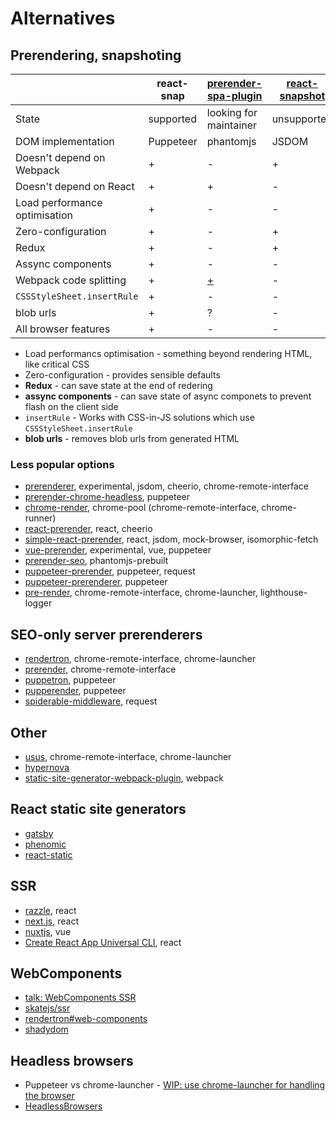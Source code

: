 # Alternatives

## Prerendering, snapshoting

|                               | react-snap | [prerender-spa-plugin][prerender-spa-plugin] | [react-snapshot][react-snapshot] | [prep][prep] | [snapshotify][snapshotify] |
|-------------------------------|------------|----------------------------------------------|----------------------------------|--------------|----------------------------|
| State                         | supported  | looking for maintainer                       | unsupported                      | unsupported  | experimental               |
| DOM implementation            | Puppeteer  | phantomjs                                    | JSDOM                            | nightmare    | Puppeteer                  |
| Doesn't depend on Webpack     | +          | -                                            | +                                | +            | +                          |
| Doesn't depend on React       | +          | +                                            | -                                | +            | -                          |
| Load performance optimisation | +          | -                                            | -                                | -            | +                          |
| Zero-configuration            | +          | -                                            | +                                | -            | +                          |
| Redux                         | +          | -                                            | +                                | -            | -                          |
| Assync components             | +          | -                                            | -                                | -            | +                          |
| Webpack code splitting        | +          | [+][code-splitting]                          | -                                | -            | +                          |
| `CSSStyleSheet.insertRule`    | +          | -                                            | -                                | -            | +                          |
| blob urls                     | +          | ?                                            | -                                | -            | -                          |
| All browser features          | +          | -                                            | -                                | ?            | +                          |

[prerender-spa-plugin]: https://github.com/chrisvfritz/prerender-spa-plugin
[react-snapshot]: https://github.com/geelen/react-snapshot
[prep]: https://github.com/graphcool/prep
[snapshotify]: https://github.com/errorception/snapshotify
[code-splitting]: https://github.com/chrisvfritz/prerender-spa-plugin#code-splitting

- Load performancs optimisation - something beyond rendering HTML, like critical CSS
- Zero-configuration - provides sensible defaults
- **Redux** - can save state at the end of redering
- **assync components** - can save state of async componets to prevent flash on the client side
- `insertRule` - Works with CSS-in-JS solutions which use `CSSStyleSheet.insertRule`
- **blob urls** - removes blob urls from generated HTML

### Less popular options

- [prerenderer](https://github.com/tribex/prerenderer), experimental, jsdom, cheerio, chrome-remote-interface
- [prerender-chrome-headless](https://github.com/en-japan-air/prerender-chrome-headless), puppeteer
- [chrome-render](https://github.com/gwuhaolin/chrome-render), chrome-pool (chrome-remote-interface, chrome-runner)
- [react-prerender](https://github.com/Robert-W/react-prerender), react, cheerio
- [simple-react-prerender](https://github.com/beac0n/simple-react-prerender), react, jsdom, mock-browser, isomorphic-fetch
- [vue-prerender](https://github.com/eldarc/vue-prerender), experimental, vue, puppeteer
- [prerender-seo](https://github.com/posrix/prerender-seo), phantomjs-prebuilt
- [puppeteer-prerender](https://github.com/fenivana/puppeteer-prerender), puppeteer, request
- [puppeteer-prerenderer](https://github.com/GoodeUser/puppeteer-prerenderer), puppeteer
- [pre-render](https://github.com/kriasoft/pre-render), chrome-remote-interface, chrome-launcher, lighthouse-logger

## SEO-only server prerenderers

- [rendertron](https://github.com/GoogleChrome/rendertron), chrome-remote-interface, chrome-launcher
- [prerender](https://github.com/prerender/prerender), chrome-remote-interface
- [puppetron](https://github.com/cheeaun/puppetron), puppeteer
- [pupperender](https://github.com/LasaleFamine/pupperender), puppeteer
- [spiderable-middleware](https://github.com/VeliovGroup/spiderable-middleware), request

## Other

- [usus](https://github.com/gajus/usus), chrome-remote-interface, chrome-launcher
- [hypernova](https://github.com/airbnb/hypernova)
- [static-site-generator-webpack-plugin](https://github.com/markdalgleish/static-site-generator-webpack-plugin), webpack

## React static site generators

- [gatsby](https://github.com/gatsbyjs/gatsby)
- [phenomic](https://github.com/phenomic/phenomic)
- [react-static](https://github.com/nozzle/react-static)

## SSR

- [razzle](https://github.com/jaredpalmer/razzle), react
- [next.js](https://github.com/zeit/next.js/), react
- [nuxtjs](https://nuxtjs.org/), vue
- [Create React App Universal CLI](https://github.com/antonybudianto/cra-universal), react

## WebComponents

- [talk: WebComponents SSR](https://youtu.be/yT-EsESAmgA)
- [skatejs/ssr](https://github.com/skatejs/ssr)
- [rendertron#web-components](https://github.com/GoogleChrome/rendertron#web-components)
- [shadydom](https://github.com/webcomponents/shadydom)

## Headless browsers

- Puppeteer vs chrome-launcher - [WIP: use chrome-launcher for handling the browser](https://github.com/GoogleChrome/puppeteer/pull/23)
- [HeadlessBrowsers](https://github.com/dhamaniasad/HeadlessBrowsers)

